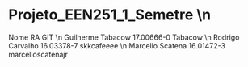 # Projeto_EEN251_1_Semetre \n
Nome               RA         GIT \n
Guilherme Tabacow  17.00666-0 Tabacow \n
Rodrigo Carvalho   16.03378-7 skkcafeeee \n
Marcello Scatena   16.01472-3 marcelloscatenajr
